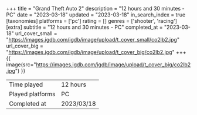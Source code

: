 +++
title = "Grand Theft Auto 2"
description = "12 hours and 30 minutes - PC"
date = "2023-03-18"
updated = "2023-03-18"
in_search_index = true
[taxonomies]
platforms = ['pc']
rating = []
genres = ['shooter', 'racing']
[extra]
subtitle = "12 hours and 30 minutes - PC"
completed_at = "2023-03-18"
url_cover_small = "https://images.igdb.com/igdb/image/upload/t_cover_small/co2lb2.jpg"
url_cover_big = "https://images.igdb.com/igdb/image/upload/t_cover_big/co2lb2.jpg"
+++
{{ image(src="https://images.igdb.com/igdb/image/upload/t_cover_big/co2lb2.jpg") }}

|              |            |
| ------------ | ---------- |
| Time played  | 12 hours |
| Played platforms    | PC |
| Completed at | 2023/03/18 |


